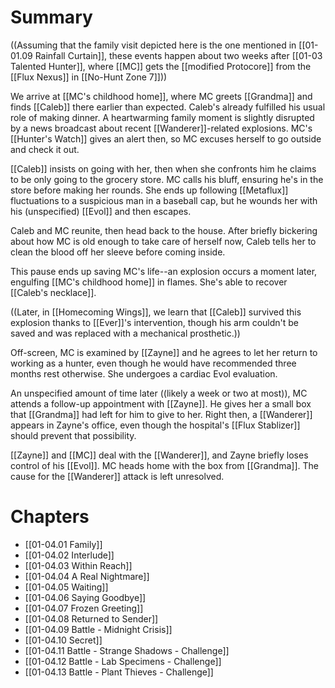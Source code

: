 # Summary

((Assuming that the family visit depicted here is the one mentioned in [[01-01.09 Rainfall Curtain]], these events happen about two weeks after [[01-03 Talented Hunter]], where [[MC]] gets the [[modified Protocore]] from the [[Flux Nexus]] in [[No-Hunt Zone 7]]))

We arrive at [[MC's childhood home]], where MC greets [[Grandma]] and finds [[Caleb]] there earlier than expected. Caleb's already fulfilled his usual role of making dinner. A heartwarming family moment is slightly disrupted by a news broadcast about recent [[Wanderer]]-related explosions. MC's [[Hunter's Watch]] gives an alert then, so MC excuses herself to go outside and check it out.

[[Caleb]] insists on going with her, then when she confronts him he claims to be only going to the grocery store. MC calls his bluff, ensuring he's in the store before making her rounds. She ends up following [[Metaflux]] fluctuations to a suspicious man in a baseball cap, but he wounds her with his (unspecified) [[Evol]] and then escapes.

Caleb and MC reunite, then head back to the house. After briefly bickering about how MC is old enough to take care of herself now, Caleb tells her to clean the blood off her sleeve before coming inside.

This pause ends up saving MC's life--an explosion occurs a moment later, engulfing [[MC's childhood home]] in flames. She's able to recover [[Caleb's necklace]].

((Later, in [[Homecoming Wings]], we learn that [[Caleb]] survived this explosion thanks to [[Ever]]'s intervention, though his arm couldn't be saved and was replaced with a mechanical prosthetic.))

Off-screen, MC is examined by [[Zayne]] and he agrees to let her return to working as a hunter, even though he would have recommended three months rest otherwise. She undergoes a cardiac Evol evaluation.

An unspecified amount of time later ((likely a week or two at most)), MC attends a follow-up appointment with [[Zayne]]. He gives her a small box that [[Grandma]] had left for him to give to her. Right then, a [[Wanderer]] appears in Zayne's office, even though the hospital's [[Flux Stablizer]] should prevent that possibility.

[[Zayne]] and [[MC]] deal with the [[Wanderer]], and Zayne briefly loses control of his [[Evol]]. MC heads home with the box from [[Grandma]]. The cause for the [[Wanderer]] attack is left unresolved.
# Chapters
* [[01-04.01 Family]]
* [[01-04.02 Interlude]]
* [[01-04.03 Within Reach]]
* [[01-04.04 A Real Nightmare]]
* [[01-04.05 Waiting]]
* [[01-04.06 Saying Goodbye]]
* [[01-04.07 Frozen Greeting]]
* [[01-04.08 Returned to Sender]]
* [[01-04.09 Battle - Midnight Crisis]]
* [[01-04.10 Secret]]
* [[01-04.11 Battle - Strange Shadows - Challenge]]
* [[01-04.12 Battle - Lab Specimens - Challenge]]
* [[01-04.13 Battle - Plant Thieves - Challenge]]